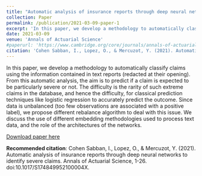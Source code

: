 ```yaml
---
title: "Automatic analysis of insurance reports through deep neural networks to identify severe claims."
collection: Paper
permalink: /publication/2021-03-09-paper-1
excerpt: 'In this paper, we develop a methodology to automatically classify claims using the information contained in text reports (redacted at their opening). From this automatic analysis, the aim is to predict if a claim is expected to be particularly severe or not. The difficulty is the rarity of such extreme claims in the database, and hence the difficulty, for classical prediction techniques like logistic regression to accurately predict the outcome. Since data is unbalanced (too few observations are associated with a positive label), we propose different rebalance algorithm to deal with this issue. We discuss the use of different embedding methodologies used to process text data, and the role of the architectures of the networks.'
date: 2021-03-09
venue: 'Annals of Actuarial Science'
#paperurl: 'https://www.cambridge.org/core/journals/annals-of-actuarial-science/article/abs/automatic-analysis-of-insurance-reports-through-deep-neural-networks-to-identify-severe-claims/43795136F4AE02237F5F009FE856FF12'
citation: 'Cohen Sabban, I., Lopez, O., & Mercuzot, Y. (2021). Automatic analysis of insurance reports through deep neural networks to identify severe claims. Annals of Actuarial Science, 1-26. doi:10.1017/S174849952100004X.'
---
```

In this paper, we develop a methodology to automatically classify claims using the information contained in text reports (redacted at their opening). From this automatic analysis, the aim is to predict if a claim is expected to be particularly severe or not. The difficulty is the rarity of such extreme claims in the database, and hence the difficulty, for classical prediction techniques like logistic regression to accurately predict the outcome. Since data is unbalanced (too few observations are associated with a positive label), we propose different rebalance algorithm to deal with this issue. We discuss the use of different embedding methodologies used to process text data, and the role of the architectures of the networks.

[Download paper here](https://www.cambridge.org/core/journals/annals-of-actuarial-science/article/abs/automatic-analysis-of-insurance-reports-through-deep-neural-networks-to-identify-severe-claims/43795136F4AE02237F5F009FE856FF12)

**Recommended citation**: Cohen Sabban, I., Lopez, O., & Mercuzot, Y. (2021). Automatic analysis of insurance reports through deep neural networks to identify severe claims. Annals of Actuarial Science, 1-26. doi:10.1017/S174849952100004X.